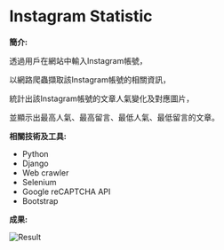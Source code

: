 # Instagram Statistic

**簡介:**

透過用戶在網站中輸入Instagram帳號，

以網路爬蟲擷取該Instagram帳號的相關資訊， 

統計出該Instagram帳號的文章人氣變化及對應圖片， 

並顯示出最高人氣、最高留言、最低人氣、最低留言的文章。

**相關技術及工具:**
 * Python
 * Django 
 * Web crawler 
 * Selenium 
 * Google reCAPTCHA API 
 * Bootstrap
 
 **成果:**

![Result](https://github.com/Rex-Chiang/IGstatistic/blob/master/Result.gif)
